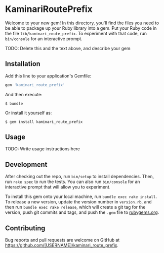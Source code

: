 # KaminariRoutePrefix

Welcome to your new gem! In this directory, you'll find the files you need to be able to package up your Ruby library into a gem. Put your Ruby code in the file `lib/kaminari_route_prefix`. To experiment with that code, run `bin/console` for an interactive prompt.

TODO: Delete this and the text above, and describe your gem

## Installation

Add this line to your application's Gemfile:

```ruby
gem 'kaminari_route_prefix'
```

And then execute:

    $ bundle

Or install it yourself as:

    $ gem install kaminari_route_prefix

## Usage

TODO: Write usage instructions here

## Development

After checking out the repo, run `bin/setup` to install dependencies. Then, run `rake spec` to run the tests. You can also run `bin/console` for an interactive prompt that will allow you to experiment.

To install this gem onto your local machine, run `bundle exec rake install`. To release a new version, update the version number in `version.rb`, and then run `bundle exec rake release`, which will create a git tag for the version, push git commits and tags, and push the `.gem` file to [rubygems.org](https://rubygems.org).

## Contributing

Bug reports and pull requests are welcome on GitHub at https://github.com/[USERNAME]/kaminari_route_prefix.

